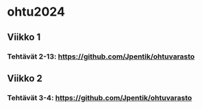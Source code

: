 # ohtu2024
## Viikko 1 
### Tehtävät 2-13: https://github.com/Jpentik/ohtuvarasto
## Viikko 2 
### Tehtävät 3-4: https://github.com/Jpentik/ohtuvarasto
